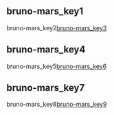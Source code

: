 ## bruno-mars_key1
bruno-mars_key2[bruno-mars_key3](rExJ6j5OeCo)


## bruno-mars_key4
bruno-mars_key5[bruno-mars_key6](5olfnVeYfgg)


## bruno-mars_key7
bruno-mars_key8[bruno-mars_key9](Yc6T9iY9SOU)
